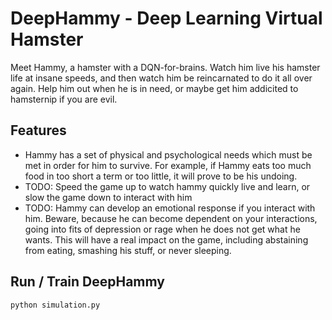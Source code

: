 # DeepHammy - Deep Learning Virtual Hamster
Meet Hammy, a hamster with a DQN-for-brains. Watch him live his hamster life at insane speeds, and then watch him be reincarnated to do it all over again. Help him out when he is in need, or maybe get him addicited to hamsternip if you are evil.


## Features
- Hammy has a set of physical and psychological needs which must be met in order for him to survive. For example, if Hammy eats too much food in too short a term or too little, it will prove to be his undoing.
- TODO: Speed the game up to watch hammy quickly live and learn, or slow the game down to interact with him
- TODO: Hammy can develop an emotional response if you interact with him. Beware, because he can become dependent on your interactions, going into fits of depression or rage when he does not get what he wants. This will have a real impact on the game, including abstaining from eating, smashing his stuff, or never sleeping.


## Run / Train DeepHammy
`python simulation.py`